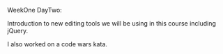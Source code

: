 WeekOne DayTwo:

Introduction to new editing tools we will be using in this course including jQuery. 

I also worked on a code wars kata. 
